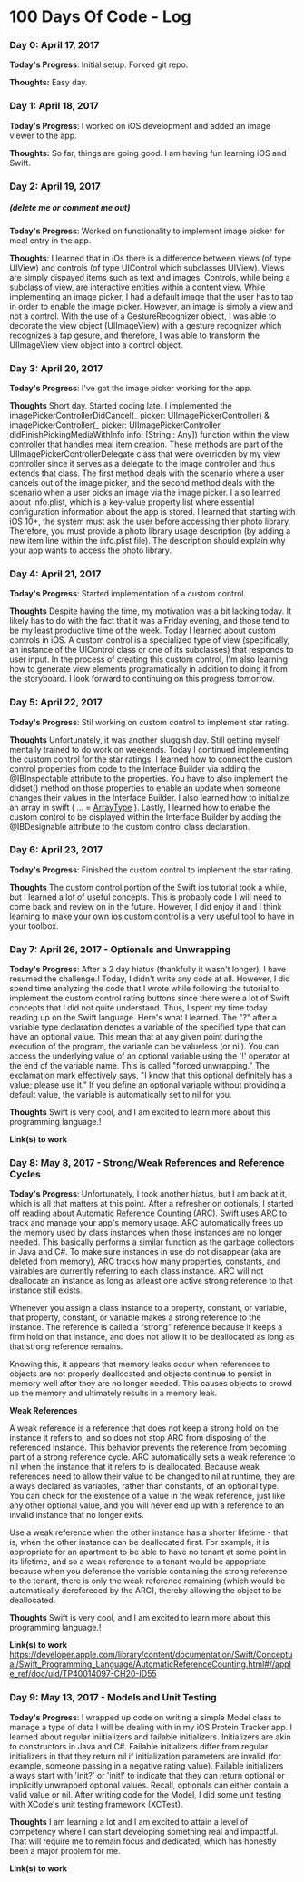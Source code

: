 # 100 Days Of Code - Log

### Day 0: April 17, 2017

**Today's Progress**: Initial setup. Forked git repo.

**Thoughts:** Easy day.

### Day 1: April 18, 2017

**Today's Progress**: I worked on iOS development and added an image viewer to the app.

**Thoughts:** So far, things are going good. I am having fun learning iOS and Swift.

### Day 2: April 19, 2017
##### (delete me or comment me out)

**Today's Progress**: Worked on functionality to implement image picker for meal entry in the app.

**Thoughts**: I learned that in iOs there is a difference between views (of type UIView) and controls (of type UIControl which subclasses UIView). Views are simply dispayed items such as text and images. Controls, while being a subclass of view, are interactive entities within a content view. While implementing an image picker, I had a default image that the user has to tap in order to enable the image picker. However, an image is simply a view and not a control. With the use of a GestureRecognizer object, I was able to decorate the view object (UIImageView) with a gesture recognizer which recognizes a tap gesure, and therefore, I was able to transform the UIImageView view object into a control object.

### Day 3: April 20, 2017

**Today's Progress**: I've got the image picker working for the app.

**Thoughts** Short day. Started coding late. I implemented the 
imagePickerControllerDidCancel(_ picker: UIImagePickerController) & 
imagePickerController(_ picker: UIImagePickerController, didFinishPickingMediaWithInfo info: [String : Any]) function within the view controller that handles meal item creation. These methods are part of the UIImagePickerControllerDelegate class that were overridden by my view controller since it serves as a delegate to the image controller and thus extends that class. The first method deals with the scenario where a user cancels out of the image picker, and the second method deals with the scenario when a user picks an image via the image picker. I also learned about info.plist, which is a key-value property list where essential configuration information about the app is stored. I learned that starting with iOS 10+, the system must ask the user before accessing thier photo library. Therefore, you must provide a photo library usage description (by adding a new item line within the info.plist file). The description should explain why your app wants to access the photo library.

### Day 4: April 21, 2017

**Today's Progress**: Started implementation of a custom control.

**Thoughts** Despite having the time, my motivation was a bit lacking today. It likely has to do with the fact that it was a Friday evening, and those tend to be my least productive time of the week. Today I learned about custom controls in iOS. A custom control is a specialized type of view (specifically, an instance of the UIControl class or one of its subclasses) that responds to user input. In the process of creating this custom control, I'm also learning how to generate view elements programatically in addition to doing it from the storyboard. I look forward to continuing on this progress tomorrow.

### Day 5: April 22, 2017

**Today's Progress**: Stil working on custom control to implement star rating.

**Thoughts** Unfortunately, it was another sluggish day. Still getting myself mentally trained to do work on weekends. Today I continued implementing the custom control for the star ratings. I learned how to connect the custom control properties from code to the Interface Builder via adding the @IBInspectable attribute to the properties. You have to also implement the didset() method on those properties to enable an update when someone changes their values in the Interface Builder. I also learned how to initialize an array in swift ( ... = [ArrayType]() ). Lastly, I learned how to enable the custom control to be displayed within the Interface Builder by adding the @IBDesignable attribute to the custom control class declaration.

### Day 6: April 23, 2017

**Today's Progress**: Finished the custom control to implement the star rating.

**Thoughts** The custom control portion of the Swift ios tutorial took a while, but I learned a lot of useful concepts. This is probably code I will need to come back and review on in the future. However, I did enjoy it and I think learning to make your own ios custom control is a very useful tool to have in your toolbox.

### Day 7: April 26, 2017 - Optionals and Unwrapping

**Today's Progress**: After a 2 day hiatus (thankfully it wasn't longer), I have resumed the challenge.! Today, I didn't write any code at all. However, I did spend time analyzing the code that I wrote while following the tutorial to implement the custom control rating buttons since there were a lot of Swift concepts that I did not quite understand. Thus, I spent my time today reading up on the Swift language. Here's what I learned. The "?" after a variable type declaration denotes a variable of the specified type that can have an optional value. This mean that at any given point during the execution of the program, the variable can be valueless (or nil). You can access the underlying value of an optional variable using the '!' operator at the end of the variable name. This is called "forced unwrapping." The exclamation mark effectively says, "I know that this optional definitely has a value; please use it." If you define an optional variable without providing a default value, the variable is automatically set to nil for you.

**Thoughts** Swift is very cool, and I am excited to learn more about this programming language.!

**Link(s) to work**

### Day 8: May 8, 2017 - Strong/Weak References and Reference Cycles

**Today's Progress**: Unfortunately, I took another hiatus, but I am back at it, which is all that matters at this point. After a refresher on optionals, I started off reading about Automatic Reference Counting (ARC). Swift uses ARC to track and manage your app's memory usage. ARC automatically frees up the memory used by class instances when those instances are no longer needed. This basically performs a similar function as the garbage collectors in Java and C#. To make sure instances in use do not disappear (aka are deleted from memory), ARC tracks how many properties, constants, and vairables are currently referring to each class instance. ARC will not deallocate an instance as long as atleast one active strong reference to that instance still exists.

Whenever you assign a class instance to a property, constant, or variable, that property, constant, or variable makes a strong reference to the instance. The reference is called a “strong” reference because it keeps a firm hold on that instance, and does not allow it to be deallocated as long as that strong reference remains.

Knowing this, it appears that memory leaks occur when references to objects are not properly deallocated and objects continue to persist in memory well after they are no longer needed. This causes objects to crowd up the memory and ultimately results in a memory leak.

**Weak References**

A weak reference is a reference that does not keep a strong hold on the instance it refers to, and so does not stop ARC from disposing of the referenced instance. This behavior prevents the reference from becoming part of a strong reference cycle. ARC automatically sets a weak reference to nil when the instance that it refers to is deallocated.  Because weak references need to allow their value to be changed to nil at runtime, they are always declared as variables, rather than constants, of an optional type. You can check for the existence of a value in the weak reference, just like any other optional value, and you will never end up with a reference to an invalid instance that no longer exits.

Use a weak reference when the other instance has a shorter lifetime - that is, when the other instance can be deallocated first. For example, it is appropriate for an apartment to be able to have no tenant at some point in its lifetime, and so a weak reference to a tenant would be appopriate because when you deference the variable containing the strong reference to the tenant, there is only the weak reference remaining (which would be automatically derefereced by the ARC), thereby allowing the object to be deallocated.


**Thoughts** Swift is very cool, and I am excited to learn more about this programming language.!

**Link(s) to work** https://developer.apple.com/library/content/documentation/Swift/Conceptual/Swift_Programming_Language/AutomaticReferenceCounting.html#//apple_ref/doc/uid/TP40014097-CH20-ID55

### Day 9: May 13, 2017 - Models and Unit Testing

**Today's Progress**: I wrapped up code on writing a simple Model class to manage a type of data I will be dealing with in my iOS Protein Tracker app. I learned about regular iniitializers and failable initializers. Initializers are akin to constructors in Java and C#. Failable initializers differ from regular initializers in that they return nil if initialization parameters are invalid (for example, someone passing in a negative rating value). Failable initializers always start with 'init?' or 'init!' to indicate that they can return optional or implicitly unwrapped optional values. Recall, optionals can either contain a valid value or nil. After writing code for the Model, I did some unit testing with XCode's unit testing framework (XCTest).

**Thoughts** I am learning a lot and I am excited to attain a level of competency where I can start developing something real and impactful. That will require me to remain focus and dedicated, which has honestly been a major problem for me.

**Link(s) to work**
